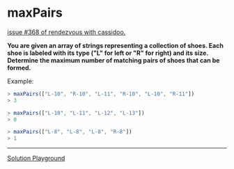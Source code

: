 # maxPairs

[issue #368 of rendezvous with cassidoo.](https://buttondown.com/cassidoo/archive/to-lead-people-walk-behind-them-lao-tzu/)

**You are given an array of strings representing a collection of shoes.
Each shoe is labeled with its type ("L" for left or "R" for right) and its size.
Determine the maximum number of matching pairs of shoes that can be formed.**

Example:

```ts
> maxPairs(["L-10", "R-10", "L-11", "R-10", "L-10", "R-11"])
> 3

> maxPairs(["L-10", "L-11", "L-12", "L-13"])
> 0

> maxPairs(["L-8", "L-8", "L-8", "R-8"])
> 1
```

---

[Solution Playground](https://tsplay.dev/mZdkow)
